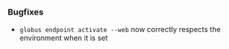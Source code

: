 ### Bugfixes

* `globus endpoint activate --web` now correctly respects the environment when
  it is set
